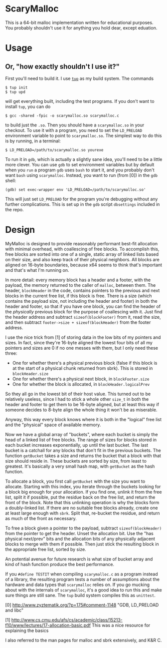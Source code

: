 # ScaryMalloc

This is a 64-bit malloc implementation written for educational
purposes. You probably shouldn't use it for anything you hold dear, except
eduation.

# Usage
## Or, "how exactly shouldn't I use it?"

First you'll need to build it. I use [`tup`](http://gittup.org/tup/) as my
build system. The commands

    $ tup init
    $ tup upd

will get everything built, including the test programs. If you don't want to
install `tup`, you can do

    $ gcc -shared -fpic -o scarymalloc.so scarymalloc.c

to build just the `.so`. Then you should have a `scarymalloc.so` in your
checkout. To use it with a program, you need to set the `LD_PRELOAD`
environment variable to point to `scarymalloc.so`. The simplest way to do
this is by running, in a terminal:

    $ LD_PRELOAD=/path/to/scarymalloc.so yourexe

To run it in `gdb`, which is actually a slightly sane idea, you'll need
to be a little more clever. You can use `gdb` to set environment variables
but by default when you `run` a program `gdb` uses `bash` to start it, and you
probably don't want `bash` using `scarymalloc`. Instead, you want to run
(from [0]) in the `gdb` shell:

    (gdb) set exec-wrapper env 'LD_PRELOAD=/path/to/scarymalloc.so'

This will just set `LD_PRELOAD` for the program you're debugging without any
further complications. This is set up in the `gdb` script `dbsettings`
included in the repo.


# Design

MyMalloc is designed to provide reasonably performant best-fit allocation
with minimal overhead, with coallescing of free blocks. To accomplish this,
free blocks are sorted into one of a single, static array of linked lists
based on their size, and also keep track of their physical neighbors. All
blocks are aligned on 16-byte boundaries, because x64 seems to think that's
important and that's what I'm running on.

In more detail: every memory block has a header and a footer, with the
payload, the memory returned to the caller of `malloc`, between them. The
header, `blockHeader` in the code, contains pointers to the previous and
next blocks in the current free list, if this block is free. There is a size
(which contains the payload size, not including the header and footer) in
both the header and footer, so that if you have one block, you can find the
header of the *physically* previous block for the purpose of coallescing with
it. Just find the header address and subtract `sizeof(blockFooter)` from it,
read the size, and then subtract `footer->size + sizeof(blockHeader)` from
the footer address.

I use the nice trick from [1] of storing data in the low bits of my pointers
and sizes. In fact, since they're 16-byte aligned the lowest four bits
of all my pointers and sizes are 0 if no one messes with them, but I only
need these three:

 * One for whether there's a physical previous block (false if this block
   is at the start of a physical chunk returned from sbrk). This is stored
   in `blockHeader.size`
 * One for whether there's a physical next block, in `blockFooter.size`
 * One for whether the block is allocated, in `blockHeader.logicalPrev`

So they all go in the lowest bit of their host value. This turned out to
be relatively useless, since I had to stick a whole other `size_t` in both
the header and footer to get them to be 16-byte aligned, but at least this
way if someone decides to 8-byte align the whole thing it won't be as
miserable.

Anyway, this way every block knows where it is both in the "logical" free
list and the "physical" space of available memory.

Now we have a global array of "buckets", where each bucket is simply the
head of a linked list of free blocks. The range of sizes for blocks stored
in each bucket increases exponentially, up until the last bucket. The last
bucket is a catchall for any blocks that don't fit in the previous buckets.
The function `getBucket` takes a size and returns the bucket that a block
with that size should reside in. These buckets are sorted by size, from least
to greatest. It's basically a very small hash map, with `getBucket` as the
hash function.

To allocate a block, you first call `getBucket` with the size you want to
allocate. Starting with this index, you iterate through the buckets looking
for a block big enough for your allocation. If you find one, unlink it
from the free list, split it if
possible, put the residue back on the free list, and return the front of
the block. Note that this unlinking operation is why the blocks form a
doubly-linked list. If there are no suitable free blocks already, create one
at least large enough with `sbrk`. Split that, re-bucket the residue, and
return as much of the front as necessary.

To free a block given a pointer to the payload, subtract `sizeof(blockHeader)`
from the pointer to get the header. Unset the allocation bit. Use the
"has physical next/prev" bits and the allocation bits of any physically
adjacent blocks to merge with them if possible. Then just stick the resulting
block in the appropriate free list, sorted by size.

An potential avenue for future research is what size of bucket array and kind
of hash function produce the best performance.

If you `#define TESTIT` when compiling `scarymalloc.c` as a program instead of a
library, the resulting program tests a number of assumptions about the
hardware and data types that `scarymalloc` relies on. If you go mucking about
with the internals of `scarymalloc`, it's a good idea to run this and make sure
things are still sane. The `tup` build system compiles this as `unittest`.

[0] http://www.zyztematik.org/?p=175#comment-1148 "GDB, LD\_PRELOAD and libc"

[1] http://www.cs.cmu.edu/afs/cs/academic/class/15213-f10/www/lectures/17-allocation-basic.pdf This was a nice resource for explaining the basics

I also referred to the man pages for malloc and sbrk extensively, and K&R C.
